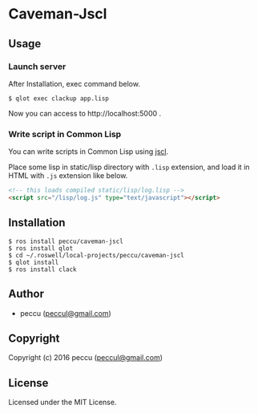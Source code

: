 # Caveman-Jscl

## Usage

### Launch server

After Installation, exec command below.

```
$ qlot exec clackup app.lisp
```

Now you can access to http://localhost:5000 .

### Write script in Common Lisp

You can write scripts in Common Lisp using [jscl](https://github.com/jscl-project/jscl).

Place some lisp in static/lisp directory with `.lisp` extension,
and load it in HTML with `.js` extension like below.

```html
<!-- this loads compiled static/lisp/log.lisp -->
<script src="/lisp/log.js" type="text/javascript"></script>
```

## Installation

```
$ ros install peccu/caveman-jscl
$ ros install qlot
$ cd ~/.roswell/local-projects/peccu/caveman-jscl
$ qlot install
$ ros install clack
```

## Author

* peccu (peccul@gmail.com)

## Copyright

Copyright (c) 2016 peccu (peccul@gmail.com)

## License

Licensed under the MIT License.

